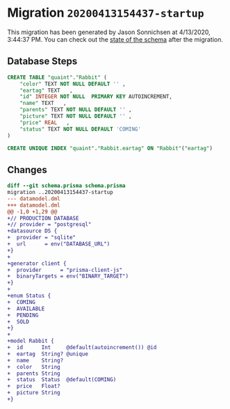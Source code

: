 # Migration `20200413154437-startup`

This migration has been generated by Jason Sonnichsen at 4/13/2020, 3:44:37 PM.
You can check out the [state of the schema](./schema.prisma) after the migration.

## Database Steps

```sql
CREATE TABLE "quaint"."Rabbit" (
    "color" TEXT NOT NULL DEFAULT '' ,
    "eartag" TEXT   ,
    "id" INTEGER NOT NULL  PRIMARY KEY AUTOINCREMENT,
    "name" TEXT   ,
    "parents" TEXT NOT NULL DEFAULT '' ,
    "picture" TEXT NOT NULL DEFAULT '' ,
    "price" REAL   ,
    "status" TEXT NOT NULL DEFAULT 'COMING' 
) 

CREATE UNIQUE INDEX "quaint"."Rabbit.eartag" ON "Rabbit"("eartag")
```

## Changes

```diff
diff --git schema.prisma schema.prisma
migration ..20200413154437-startup
--- datamodel.dml
+++ datamodel.dml
@@ -1,0 +1,29 @@
+// PRODUCTION DATABASE
+// provider = "postgresql"
+datasource DS {
+  provider = "sqlite"
+  url      = env("DATABASE_URL")
+}
+
+generator client {
+  provider      = "prisma-client-js"
+  binaryTargets = env("BINARY_TARGET")
+}
+
+enum Status {
+  COMING
+  AVAILABLE
+  PENDING
+  SOLD
+}
+
+model Rabbit {
+  id      Int     @default(autoincrement()) @id
+  eartag  String? @unique
+  name    String?
+  color   String
+  parents String
+  status  Status  @default(COMING)
+  price   Float?
+  picture String
+}
```


